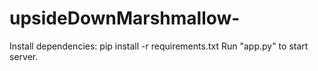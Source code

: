 # upsideDownMarshmallow-

Install dependencies: pip install -r requirements.txt
Run "app.py" to start server.

